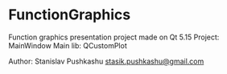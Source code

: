 # FunctionGraphics
Function graphics presentation project made on Qt 5.15
Project: MainWindow
Main lib: QCustomPlot

Author: Stanislav Pushkashu <stasik.pushkashu@gmail.com>
